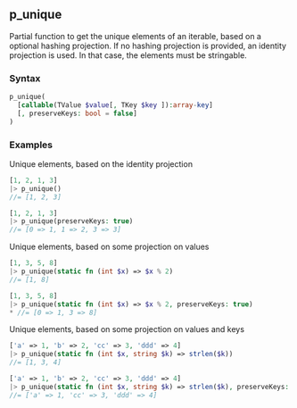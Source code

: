 [//]: # (This file is autogenerated)

## p_unique

Partial function to get the unique elements of an iterable, based on a optional hashing projection.
If no hashing projection is provided, an identity projection is used. In that case, the elements must be stringable.

### Syntax
```php
p_unique(
  [callable(TValue $value[, TKey $key ]):array-key]
  [, preserveKeys: bool = false]
)
```

### Examples
Unique elements, based on the identity projection
```php
[1, 2, 1, 3]
|> p_unique()
//= [1, 2, 3]
```
```php
[1, 2, 1, 3]
|> p_unique(preserveKeys: true)
//= [0 => 1, 1 => 2, 3 => 3]
```
Unique elements, based on some projection on values
```php
[1, 3, 5, 8]
|> p_unique(static fn (int $x) => $x % 2)
//= [1, 8]
```
```php
[1, 3, 5, 8]
|> p_unique(static fn (int $x) => $x % 2, preserveKeys: true)
* //= [0 => 1, 3 => 8]
```
Unique elements, based on some projection on values and keys
```php
['a' => 1, 'b' => 2, 'cc' => 3, 'ddd' => 4]
|> p_unique(static fn (int $x, string $k) => strlen($k))
//= [1, 3, 4]
```
```php
['a' => 1, 'b' => 2, 'cc' => 3, 'ddd' => 4]
|> p_unique(static fn (int $x, string $k) => strlen($k), preserveKeys: true)
//= ['a' => 1, 'cc' => 3, 'ddd' => 4]
```
